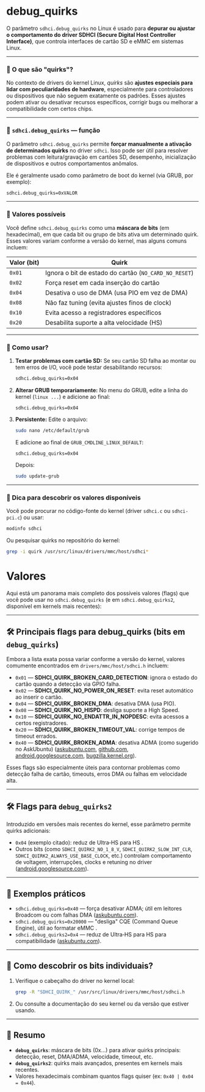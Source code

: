 # debug_quirks

O parâmetro `sdhci.debug_quirks` no Linux é usado para **depurar ou ajustar o comportamento do driver SDHCI (Secure Digital Host Controller Interface)**, que controla interfaces de cartão SD e eMMC em sistemas Linux.

---

### 🧠 O que são "quirks"?

No contexto de drivers do kernel Linux, *quirks* são **ajustes especiais para lidar com peculiaridades de hardware**, especialmente para controladores ou dispositivos que não seguem exatamente os padrões. Esses ajustes podem ativar ou desativar recursos específicos, corrigir bugs ou melhorar a compatibilidade com certos chips.

---

### 📌 `sdhci.debug_quirks` — função

O parâmetro `sdhci.debug_quirks` permite **forçar manualmente a ativação de determinados quirks** no driver `sdhci`. Isso pode ser útil para resolver problemas com leitura/gravação em cartões SD, desempenho, inicialização de dispositivos e outros comportamentos anômalos.

Ele é geralmente usado como parâmetro de boot do kernel (via GRUB, por exemplo):

```bash
sdhci.debug_quirks=0xVALOR
```

---

### 🔢 Valores possíveis

Você define `sdhci.debug_quirks` como uma **máscara de bits** (em hexadecimal), em que cada bit ou grupo de bits ativa um determinado quirk. Esses valores variam conforme a versão do kernel, mas alguns comuns incluem:

| Valor (bit) | Quirk                                                 |
| ----------- | ----------------------------------------------------- |
| `0x01`      | Ignora o bit de estado do cartão (`NO_CARD_NO_RESET`) |
| `0x02`      | Força reset em cada inserção do cartão                |
| `0x04`      | Desativa o uso de DMA (usa PIO em vez de DMA)         |
| `0x08`      | Não faz tuning (evita ajustes finos de clock)         |
| `0x10`      | Evita acesso a registradores específicos              |
| `0x20`      | Desabilita suporte a alta velocidade (HS)             |

---

### 🔧 Como usar?

1. **Testar problemas com cartão SD:**
   Se seu cartão SD falha ao montar ou tem erros de I/O, você pode testar desabilitando recursos:

   ```bash
   sdhci.debug_quirks=0x04
   ```

2. **Alterar GRUB temporariamente:**
   No menu do GRUB, edite a linha do kernel (`linux ...`) e adicione ao final:

   ```
   sdhci.debug_quirks=0x04
   ```

3. **Persistente:**
   Edite o arquivo:

   ```bash
   sudo nano /etc/default/grub
   ```

   E adicione ao final de `GRUB_CMDLINE_LINUX_DEFAULT`:

   ```
   sdhci.debug_quirks=0x04
   ```

   Depois:

   ```bash
   sudo update-grub
   ```

---

### 📎 Dica para descobrir os valores disponíveis

Você pode procurar no código-fonte do kernel (driver `sdhci.c` ou `sdhci-pci.c`) ou usar:

```bash
modinfo sdhci
```

Ou pesquisar quirks no repositório do kernel:

```bash
grep -i quirk /usr/src/linux/drivers/mmc/host/sdhci*
```

# Valores

Aqui está um panorama mais completo dos possíveis valores (flags) que você pode usar no `sdhci.debug_quirks` (e em `sdhci.debug_quirks2`, disponível em kernels mais recentes):

---

## 🛠️ Principais flags para debug\_quirks (bits em `debug_quirks`)

Embora a lista exata possa variar conforme a versão do kernel, valores comumente encontrados em `drivers/mmc/host/sdhci.h` incluem:

* `0x01` — **SDHCI\_QUIRK\_BROKEN\_CARD\_DETECTION**: ignora o estado do cartão quando a detecção via GPIO falha.
* `0x02` — **SDHCI\_QUIRK\_NO\_POWER\_ON\_RESET**: evita reset automático ao inserir o cartão.
* `0x04` — **SDHCI\_QUIRK\_BROKEN\_DMA**: desativa DMA (usa PIO).
* `0x08` — **SDHCI\_QUIRK\_NO\_HISPD**: desliga suporte a High Speed.
* `0x10` — **SDHCI\_QUIRK\_NO\_ENDATTR\_IN\_NOPDESC**: evita acessos a certos registradores.
* `0x20` — **SDHCI\_QUIRK\_BROKEN\_TIMEOUT\_VAL**: corrige tempos de timeout errados.
* `0x40` — **SDHCI\_QUIRK\_BROKEN\_ADMA**: desativa ADMA (como sugerido no AskUbuntu) ([askubuntu.com][1], [github.com][2], [android.googlesource.com][3], [bugzilla.kernel.org][4]).

Esses flags são especialmente úteis para contornar problemas como detecção falha de cartão, timeouts, erros DMA ou falhas em velocidade alta.

---

## 🛠️ Flags para `debug_quirks2`

Introduzido em versões mais recentes do kernel, esse parâmetro permite quirks adicionais:

* `0x04` (exemplo citado): reduz de Ultra‑HS para HS .
* Outros bits (como `SDHCI_QUIRK2_NO_1_8_V`, `SDHCI_QUIRK2_SLOW_INT_CLR`, `SDHCI_QUIRK2_ALWAYS_USE_BASE_CLOCK`, etc.) controlam comportamento de voltagem, interrupções, clocks e retuning no driver ([android.googlesource.com][3]).

---

## 📌 Exemplos práticos

* `sdhci.debug_quirks=0x40` — força desativar ADMA; útil em leitores Broadcom ou com falhas DMA ([askubuntu.com][1]).
* `sdhci.debug_quirks=0x20000` — "desliga" CQE (Command Queue Engine), útil ao formatar eMMC .
* `sdhci.debug_quirks2=0x4` — reduz de Ultra‑HS para HS para compatibilidade ([askubuntu.com][1]).

---

## 🧩 Como descobrir os bits individuais?

1. Verifique o cabeçalho do driver no kernel local:

   ```bash
   grep -R "SDHCI_QUIRK_" /usr/src/linux/drivers/mmc/host/sdhci.h
   ```

2. Ou consulte a documentação do seu kernel ou da versão que estiver usando.

---

## 📝 Resumo

* **`debug_quirks`**: máscara de bits (0x…) para ativar quirks principais: detecção, reset, DMA/ADMA, velocidade, timeout, etc.
* **`debug_quirks2`**: quirks mais avançados, presentes em kernels mais recentes.
* Valores hexadecimais combinam quantos flags quiser (ex: `0x40 | 0x04 = 0x44`).

[1]: https://askubuntu.com/questions/695944/sd-card-doesnt-work-well-under-ubuntu-but-does-well-under-windows?utm_source=chatgpt.com "14.04 - SD card doesn't work well under Ubuntu, but does well ..."
[2]: https://github.com/intel/idxd-driver/blob/master/drivers/mmc/host/sdhci.c?utm_source=chatgpt.com "idxd-driver/drivers/mmc/host/sdhci.c at master - GitHub"
[3]: https://android.googlesource.com/kernel/msm/%2B/android-7.1.0_r0.2/drivers/mmc/host/sdhci.c?utm_source=chatgpt.com "drivers/mmc/host/sdhci.c - kernel/msm - Git at Google"
[4]: https://bugzilla.kernel.org/show_bug.cgi?id=73241&utm_source=chatgpt.com "73241 – SDHCI PCI driver incompatible with 14e4:16bc / Broadcom ..."
